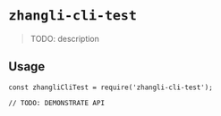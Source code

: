 # `zhangli-cli-test`

> TODO: description

## Usage

```
const zhangliCliTest = require('zhangli-cli-test');

// TODO: DEMONSTRATE API
```
